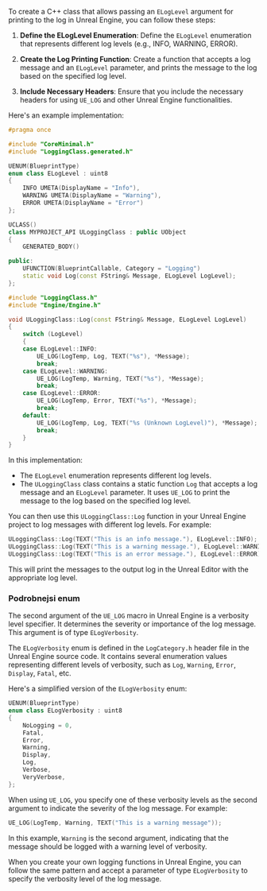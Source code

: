 To create a C++ class that allows passing an `ELogLevel` argument for printing to the log in Unreal Engine, you can follow these steps:

1. **Define the ELogLevel Enumeration**: Define the `ELogLevel` enumeration that represents different log levels (e.g., INFO, WARNING, ERROR).

2. **Create the Log Printing Function**: Create a function that accepts a log message and an `ELogLevel` parameter, and prints the message to the log based on the specified log level.

3. **Include Necessary Headers**: Ensure that you include the necessary headers for using `UE_LOG` and other Unreal Engine functionalities.

Here's an example implementation:

```cpp
#pragma once

#include "CoreMinimal.h"
#include "LoggingClass.generated.h"

UENUM(BlueprintType)
enum class ELogLevel : uint8
{
    INFO UMETA(DisplayName = "Info"),
    WARNING UMETA(DisplayName = "Warning"),
    ERROR UMETA(DisplayName = "Error")
};

UCLASS()
class MYPROJECT_API ULoggingClass : public UObject
{
    GENERATED_BODY()

public:
    UFUNCTION(BlueprintCallable, Category = "Logging")
    static void Log(const FString& Message, ELogLevel LogLevel);
};
```

```cpp
#include "LoggingClass.h"
#include "Engine/Engine.h"

void ULoggingClass::Log(const FString& Message, ELogLevel LogLevel)
{
    switch (LogLevel)
    {
    case ELogLevel::INFO:
        UE_LOG(LogTemp, Log, TEXT("%s"), *Message);
        break;
    case ELogLevel::WARNING:
        UE_LOG(LogTemp, Warning, TEXT("%s"), *Message);
        break;
    case ELogLevel::ERROR:
        UE_LOG(LogTemp, Error, TEXT("%s"), *Message);
        break;
    default:
        UE_LOG(LogTemp, Log, TEXT("%s (Unknown LogLevel)"), *Message);
        break;
    }
}
```

In this implementation:

- The `ELogLevel` enumeration represents different log levels.
- The `ULoggingClass` class contains a static function `Log` that accepts a log message and an `ELogLevel` parameter. It uses `UE_LOG` to print the message to the log based on the specified log level.

You can then use this `ULoggingClass::Log` function in your Unreal Engine project to log messages with different log levels. For example:

```cpp
ULoggingClass::Log(TEXT("This is an info message."), ELogLevel::INFO);
ULoggingClass::Log(TEXT("This is a warning message."), ELogLevel::WARNING);
ULoggingClass::Log(TEXT("This is an error message."), ELogLevel::ERROR);
```

This will print the messages to the output log in the Unreal Editor with the appropriate log level.

### Podrobnejsi enum

The second argument of the `UE_LOG` macro in Unreal Engine is a verbosity level specifier. It determines the severity or importance of the log message. This argument is of type `ELogVerbosity`.

The `ELogVerbosity` enum is defined in the `LogCategory.h` header file in the Unreal Engine source code. It contains several enumeration values representing different levels of verbosity, such as `Log`, `Warning`, `Error`, `Display`, `Fatal`, etc.

Here's a simplified version of the `ELogVerbosity` enum:

```cpp
UENUM(BlueprintType)
enum class ELogVerbosity : uint8
{
    NoLogging = 0,
    Fatal,
    Error,
    Warning,
    Display,
    Log,
    Verbose,
    VeryVerbose,
};
```

When using `UE_LOG`, you specify one of these verbosity levels as the second argument to indicate the severity of the log message. For example:

```cpp
UE_LOG(LogTemp, Warning, TEXT("This is a warning message"));
```

In this example, `Warning` is the second argument, indicating that the message should be logged with a warning level of verbosity.

When you create your own logging functions in Unreal Engine, you can follow the same pattern and accept a parameter of type `ELogVerbosity` to specify the verbosity level of the log message.